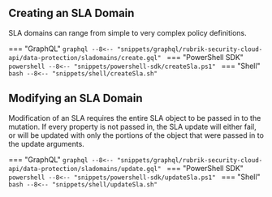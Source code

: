 ## Creating an SLA Domain
SLA domains can range from simple to very complex policy definitions.

=== "GraphQL"
    ```graphql
    --8<-- "snippets/graphql/rubrik-security-cloud-api/data-protection/sladomains/create.gql"
    ```
=== "PowerShell SDK"
    ```powershell
    --8<-- "snippets/powershell-sdk/createSla.ps1"
    ```
=== "Shell"
    ```bash
    --8<-- "snippets/shell/createSla.sh"
    ```

## Modifying an SLA Domain
Modification of an SLA requires the entire SLA object to be passed in to the mutation. If every property is not passed in, the SLA update will either fail, or will be updated with only the portions of the object that were passed in to the update arguments.

=== "GraphQL"
    ```graphql
    --8<-- "snippets/graphql/rubrik-security-cloud-api/data-protection/sladomains/update.gql"
    ```
=== "PowerShell SDK"
    ```powershell
    --8<-- "snippets/powershell-sdk/updateSla.ps1"
    ```
=== "Shell"
    ```bash
    --8<-- "snippets/shell/updateSla.sh"
    ```